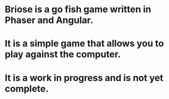 # Briose is a go fish game written in Phaser and Angular.

# It is a simple game that allows you to play against the computer.

# It is a work in progress and is not yet complete.

